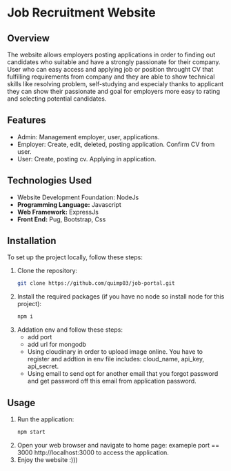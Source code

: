 # Job Recruitment Website
## Overview

The website allows employers posting applications in order to finding out candidates who suitable and have a strongly passionate for their company. User who can easy access and applying job or position throught CV that fulfilling requirements
from company and they are able to show technical skills like resolving problem, self-studying and especialy thanks to applicant they can show their passionate and goal for employers more easy to rating and selecting 
potential candidates.

## Features
- Admin: Management employer, user, applications.
- Employer: Create, edit, deleted, posting application. Confirm CV from user.
- User: Create, posting cv. Applying in application.
## Technologies Used
- Website Development Foundation: NodeJs
- **Programming Language:** Javascript
- **Web Framework:** ExpressJs
- **Front End:** Pug, Bootstrap, Css
## Installation
To set up the project locally, follow these steps:
1. Clone the repository:
   ```bash
   git clone https://github.com/quimp03/job-portal.git
2. Install the required packages (if you have no node so install node for this project):
    ```bash
    npm i
3. Addation env and follow these steps:
   - add port
   - add url for mongodb
   - Using cloudinary in order to upload image online. You have to register and addtion in env file includes: cloud_name, api_key, api_secret.
   - Using email to send opt for another email that you forgot password and get password off this email from application password.
  
## Usage

1. Run the application:
    ```bash
    npm start
2. Open your web browser and navigate to home page: exameple port == 3000
   http://localhost:3000 to access the application.
3. Enjoy the website :)))

